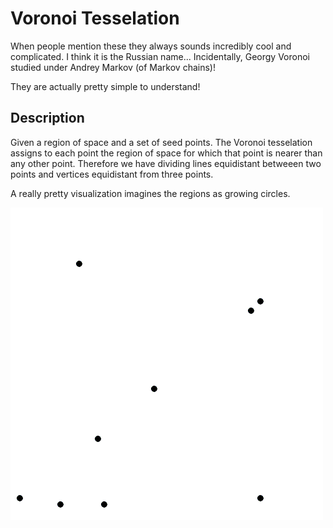 # Voronoi Tesselation

When people mention these they always sounds incredibly cool and complicated. I think it is the Russian name... Incidentally, Georgy Voronoi studied under Andrey Markov (of Markov chains)!

They are actually pretty simple to understand!

## Description

Given a region of space and a set of seed points. The Voronoi tesselation assigns to each point the region of space for which that point is nearer than any other point. Therefore we have dividing lines equidistant betweeen two points and vertices equidistant from three points.

A really pretty visualization imagines the regions as growing circles.

![Voronoi Growth](./voronoi_growth.gif)
